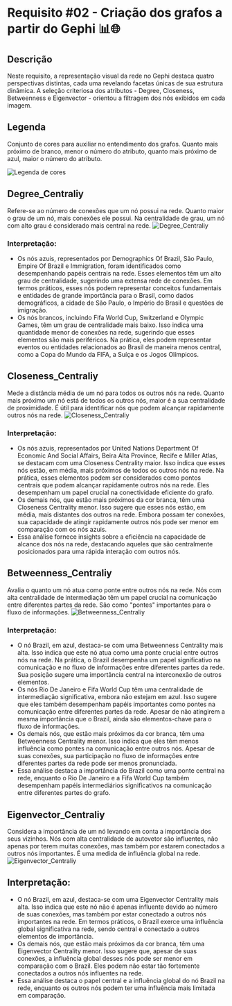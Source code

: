 # Requisito #02 - Criação dos grafos a partir do Gephi 📊🌐

## Descrição

Neste requisito, a representação visual da rede no Gephi destaca quatro perspectivas distintas, cada uma revelando facetas únicas de sua estrutura dinâmica. A seleção criteriosa dos atributos - Degree, Closeness, Betweenness e Eigenvector - orientou a filtragem dos nós exibidos em cada imagem.

## Legenda

Conjunto de cores para auxiliar no entendimento dos grafos. Quanto mais próximo de branco, menor o número do atributo, quanto mais próximo de azul, maior o número do atributo.

![Legenda de cores](https://github.com/yantvrs/Data_structure_2/blob/main/U2T3/Requisito_2/images/image.png)

## Degree_Centraliy
Refere-se ao número de conexões que um nó possui na rede. Quanto maior o grau de um nó, mais conexões ele possui. Na centralidade de grau, um nó com alto grau é considerado mais central na rede.
![Degree_Centraliy](https://github.com/yantvrs/Data_structure_2/blob/main/U2T3/Requisito_2/images/degree_centraliy.png)
### Interpretação:
- Os nós azuis, representados por Demographics Of Brazil, São Paulo, Empire Of Brazil e Immigration, foram identificados como desempenhando papéis centrais na rede. Esses elementos têm um alto grau de centralidade, sugerindo uma extensa rede de conexões. Em termos práticos, esses nós podem representar conceitos fundamentais e entidades de grande importância para o Brasil, como dados demográficos, a cidade de São Paulo, o Império do Brasil e questões de imigração.
- Os nós brancos, incluindo Fifa World Cup, Switzerland e Olympic Games, têm um grau de centralidade mais baixo. Isso indica uma quantidade menor de conexões na rede, sugerindo que esses elementos são mais periféricos. Na prática, eles podem representar eventos ou entidades relacionados ao Brasil de maneira menos central, como a Copa do Mundo da FIFA, a Suíça e os Jogos Olímpicos.

## Closeness_Centraliy
Mede a distância média de um nó para todos os outros nós na rede. Quanto mais próximo um nó está de todos os outros nós, maior é a sua centralidade de proximidade. É útil para identificar nós que podem alcançar rapidamente outros nós na rede.
![Closeness_Centraliy](https://github.com/yantvrs/Data_structure_2/blob/main/U2T3/Requisito_2/images/closeness_centraliy.png)
### Interpretação:
- Os nós azuis, representados por United Nations Department Of Economic And Social Affairs, Beira Alta Province, Recife e Miller Atlas, se destacam com uma Closeness Centrality maior. Isso indica que esses nós estão, em média, mais próximos de todos os outros nós na rede. Na prática, esses elementos podem ser considerados como pontos centrais que podem alcançar rapidamente outros nós na rede. Eles desempenham um papel crucial na conectividade eficiente do grafo.
- Os demais nós, que estão mais próximos da cor branca, têm uma Closeness Centrality menor. Isso sugere que esses nós estão, em média, mais distantes dos outros na rede. Embora possam ter conexões, sua capacidade de atingir rapidamente outros nós pode ser menor em comparação com os nós azuis.
- Essa análise fornece insights sobre a eficiência na capacidade de alcance dos nós na rede, destacando aqueles que são centralmente posicionados para uma rápida interação com outros nós.

## Betweenness_Centraliy
Avalia o quanto um nó atua como ponte entre outros nós na rede. Nós com alta centralidade de intermediação têm um papel crucial na comunicação entre diferentes partes da rede. São como "pontes" importantes para o fluxo de informações.
![Betweenness_Centraliy](https://github.com/yantvrs/Data_structure_2/blob/main/U2T3/Requisito_2/images/betweenness_centraliy.png)
### Interpretação:
- O nó Brazil, em azul, destaca-se com uma Betweenness Centrality mais alta. Isso indica que este nó atua como uma ponte crucial entre outros nós na rede. Na prática, o Brazil desempenha um papel significativo na comunicação e no fluxo de informações entre diferentes partes da rede. Sua posição sugere uma importância central na interconexão de outros elementos.
- Os nós Rio De Janeiro e Fifa World Cup têm uma centralidade de intermediação significativa, embora não estejam em azul. Isso sugere que eles também desempenham papéis importantes como pontes na comunicação entre diferentes partes da rede. Apesar de não atingirem a mesma importância que o Brazil, ainda são elementos-chave para o fluxo de informações.
- Os demais nós, que estão mais próximos da cor branca, têm uma Betweenness Centrality menor. Isso indica que eles têm menos influência como pontes na comunicação entre outros nós. Apesar de suas conexões, sua participação no fluxo de informações entre diferentes partes da rede pode ser menos pronunciada.
- Essa análise destaca a importância do Brazil como uma ponte central na rede, enquanto o Rio De Janeiro e a Fifa World Cup também desempenham papéis intermediários significativos na comunicação entre diferentes partes do grafo.

## Eigenvector_Centraliy
Considera a importância de um nó levando em conta a importância dos seus vizinhos. Nós com alta centralidade de autovetor são influentes, não apenas por terem muitas conexões, mas também por estarem conectados a outros nós importantes. É uma medida de influência global na rede.
![Eigenvector_Centraliy](https://github.com/yantvrs/Data_structure_2/blob/main/U2T3/Requisito_2/images/eigenvector_centraliy.png)
## Interpretação:
- O nó Brazil, em azul, destaca-se com uma Eigenvector Centrality mais alta. Isso indica que este nó não é apenas influente devido ao número de suas conexões, mas também por estar conectado a outros nós importantes na rede. Em termos práticos, o Brazil exerce uma influência global significativa na rede, sendo central e conectado a outros elementos de importância.
- Os demais nós, que estão mais próximos da cor branca, têm uma Eigenvector Centrality menor. Isso sugere que, apesar de suas conexões, a influência global desses nós pode ser menor em comparação com o Brazil. Eles podem não estar tão fortemente conectados a outros nós influentes na rede.
- Essa análise destaca o papel central e a influência global do nó Brazil na rede, enquanto os outros nós podem ter uma influência mais limitada em comparação.






